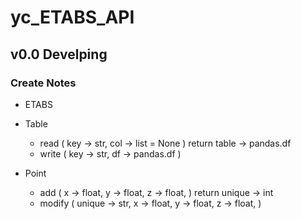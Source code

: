 # yc_ETABS_API 

## v0.0 Develping 

### Create Notes 
+ ETABS 

+ Table
    + read (
        key -> str,
        col -> list = None 
        ) return table -> pandas.df 
    + write (
        key -> str,
        df -> pandas.df
        )

+ Point 
    + add (
        x -> float,
        y -> float,
        z -> float,
        ) return unique -> int 
    + modify (
        unique -> str,
        x -> float,
        y -> float,
        z -> float,
        )
        